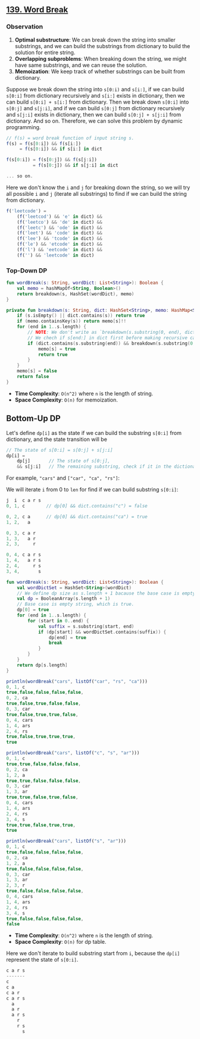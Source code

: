 ## [139. Word Break](https://leetcode.com/problems/word-break/)

### Observation
1. **Optimal substructure**: We can break down the string into smaller substrings, and we can build the substrings from dictionary to build the solution for entire string.
2. **Overlapping subproblems**: When breaking down the string, we might have same substrings, and we can reuse the solution.
3. **Memoization**: We keep track of whether substrings can be built from dictionary.

Suppose we break down the string into `s[0:i)` and `s[i:]`, if we can build `s[0:i]` from dictionary recursively and `s[i:]` exists in dictionary, then we can build `s[0:i] + s[i:]` from dictionary. Then we break down `s[0:i]` into `s[0:j]` and `s[j:i]`, and if we can build `s[0:j]` from dictionary recursively and `s[j:i]` exists in dictionary, then we can build `s[0:j] + s[j:i]` from dictionary. And so on. Therefore, we can solve this problem by dynamic programming.

```js
// f(s) = word break function of input string s.
f(s) = f(s[0:i]) && f(s[i:])
     = f(s[0:i]) && if s[i:] in dict

f(s[0:i]) = f(s[0:j]) && f(s[j:i])
          = f(s[0:j]) && if s[j:i] in dict

... so on.
```

Here we don't know the `i` and `j` for breaking down the string, so we will try all possible `i` and `j` (iterate all substrings) to find if we can build the string from dictionary.

```js
f('leetcode') =
    (f('leetcod') && 'e' in dict) &&
    (f('leetco') && 'de' in dict) &&
    (f('leetc') && 'ode' in dict) &&
    (f('leet') && 'code' in dict) &&
    (f('lee') && 'tcode' in dict) &&
    (f('le') && 'etcode' in dict) &&
    (f('l') && 'eetcode' in dict) &&
    (f('') && 'leetcode' in dict)
```

### Top-Down DP

```kotlin
fun wordBreak(s: String, wordDict: List<String>): Boolean {
    val memo = hashMapOf<String, Boolean>()
    return breakdown(s, HashSet(wordDict), memo)
}

private fun breakdown(s: String, dict: HashSet<String>, memo: HashMap<String, Boolean>): Boolean {
    if (s.isEmpty() || dict.contains(s)) return true
    if (memo.containsKey(s)) return memo[s]!!
    for (end in 1..s.length) {
        // NOTE: We don't write as `breakdown(s.substring(0, end), dict, memo) && dict.contains(s.substring(end)))` that leads to StackOverflowError because we evaluate the second condition even the first condition is false, which causes unnecessary recursive calls.
        // We chech if s[end:] in dict first before making recursive call, this ensures we only make recursive call when s[end:] in dict.
        if (dict.contains(s.substring(end)) && breakdown(s.substring(0, end), dict, memo)) {
            memo[s] = true
            return true
        }
    }
    memo[s] = false
    return false
}
```

* **Time Complexity**: `O(n^2)` where `n` is the length of string.
* **Space Complexity**: `O(n)` for memoization.

## Bottom-Up DP
Let's define `dp[i]` as the state if we can build the substring `s[0:i]` from dictionary, and the state transition will be

```js
// The state of s[0:i] = s[0:j] + s[j:i]
dp[i] = 
    dp[j]       // The state of s[0:j], 
    && s[j:i]   // The remaining substring, check if it in the dictionary
```

For example, `"cars"` and `["car", "ca", "rs"]`:

We will iterate `i` from 0 to `len` for find if we can build substring `s[0:i]`:

```js
j  i  c a r s
0, 1, c        // dp[0] && dict.contains("c") = false

0, 2, c a      // dp[0] && dict.contains("ca") = true
1, 2,   a

0, 3, c a r
1, 3,   a r
2, 3,     r

0, 4, c a r s
1, 4,   a r s
2, 4,     r s
3, 4,       s
```

```kotlin
fun wordBreak(s: String, wordDict: List<String>): Boolean {
    val wordDictSet = HashSet<String>(wordDict)
    // We define dp size as s.length + 1 bacause the base case is empty string, that is s[0:0] = "".
    val dp = BooleanArray(s.length + 1)
    // Base case is empty string, which is true.
    dp[0] = true
    for (end in 1..s.length) {
        for (start in 0..end) {
            val suffix = s.substring(start, end)
            if (dp[start] && wordDictSet.contains(suffix)) {
                dp[end] = true
                break
            }
        }
    }
    return dp[s.length]
}
```

```js
println(wordBreak("cars", listOf("car", "rs", "ca")))
0, 1, c
true,false,false,false,false,
0, 2, ca
true,false,true,false,false,
0, 3, car
true,false,true,true,false,
0, 4, cars
1, 4, ars
2, 4, rs
true,false,true,true,true,
true

println(wordBreak("cars", listOf("c", "s", "ar")))
0, 1, c
true,true,false,false,false,
0, 2, ca
1, 2, a
true,true,false,false,false,
0, 3, car
1, 3, ar
true,true,false,true,false,
0, 4, cars
1, 4, ars
2, 4, rs
3, 4, s
true,true,false,true,true,
true

println(wordBreak("cars", listOf("s", "ar")))
0, 1, c
true,false,false,false,false,
0, 2, ca
1, 2, a
true,false,false,false,false,
0, 3, car
1, 3, ar
2, 3, r
true,false,false,false,false,
0, 4, cars
1, 4, ars
2, 4, rs
3, 4, s
true,false,false,false,false,
false
```

* **Time Complexity**: `O(n^2)` where `n` is the length of string.
* **Space Complexity**: `O(n)` for dp table.

Here we don't iterate to build substring start from `i`, because the `dp[i]` represent the state of `s[0:i]`.

```js
c a r s
-------
c
c a
c a r
c a r s
  a
  a r
  a r s
    r
    r s
      s
```